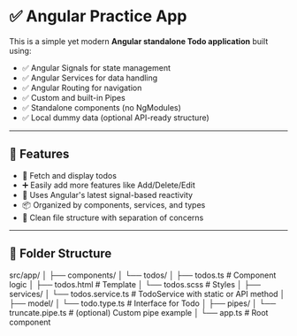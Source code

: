 # ✅ Angular Practice App

This is a simple yet modern **Angular standalone Todo application** built using:

- ✅ Angular Signals for state management
- ✅ Angular Services for data handling
- ✅ Angular Routing for navigation
- ✅ Custom and built-in Pipes
- ✅ Standalone components (no NgModules)
- ✅ Local dummy data (optional API-ready structure)

---

## 🚀 Features

- 🔄 Fetch and display todos
- ➕ Easily add more features like Add/Delete/Edit
- 🧠 Uses Angular's latest signal-based reactivity
- 📦 Organized by components, services, and types
- 📂 Clean file structure with separation of concerns

---

## 📁 Folder Structure
src/app/
│
├── components/
│ └── todos/
│ ├── todos.ts # Component logic
│ ├── todos.html # Template
│ └── todos.scss # Styles
│
├── services/
│ └── todos.service.ts # TodoService with static or API method
│
├── model/
│ └── todo.type.ts # Interface for Todo
│
├── pipes/
│ └── truncate.pipe.ts # (optional) Custom pipe example
│
└── app.ts # Root component

